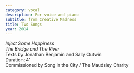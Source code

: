 ```yaml
---
category: vocal
description: For voice and piano
subtitle: from Creative Madness
title: Two Songs
year: 2014
---
```


_Inject Some Happiness_\
_The Bridge and The River_\
Texts by Jonathan Benjamin and Sally Outwin\
Duration: 4’\
Commissioned by Song in the City / The Maudsley Charity
